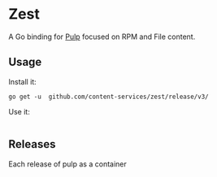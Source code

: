 # Zest

A Go binding for [Pulp](https://pulpproject.org/) focused on RPM and File content.

## Usage

Install it:

```
go get -u  github.com/content-services/zest/release/v3/
```

Use it:

```

```

## Releases

Each release of pulp as a container
